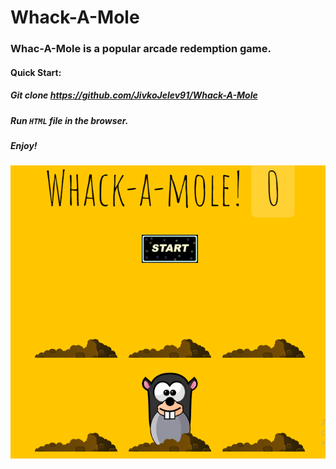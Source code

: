 # Whack-A-Mole

### Whac-A-Mole is a popular arcade redemption game.

#### Quick Start:

##### <strong>Git clone</strong> https://github.com/JivkoJelev91/Whack-A-Mole

##### <strong>Run</strong> <code>HTML</code> file in the browser.

##### Enjoy!

![test](./pictures/game.png?raw=true "Optional Title")
